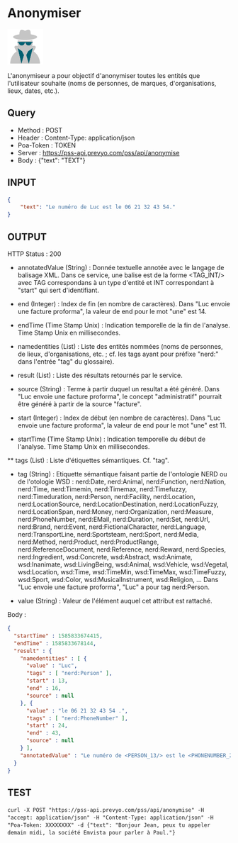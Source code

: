 Anonymiser
==

<img src="../images/ic_pss_anonymisation.png" alt="drawing" width="80"/>

L'anonymiseur a pour objectif d'anonymiser toutes les entités que l'utilisateur souhaite (noms de personnes, de marques, d'organisations, lieux, dates, etc.).

Query
--
* Method : POST
* Header : Content-Type: application/json
* Poa-Token : TOKEN
* Server : https://pss-api.prevyo.com/pss/api/anonymise
* Body : {"text": "TEXT"}

INPUT
--

```JSON
{
    "text": "Le numéro de Luc est le 06 21 32 43 54."
}
```

OUTPUT
--
HTTP Status : 200

* annotatedValue (String) : Donnée textuelle annotée avec le langage de balisage XML. Dans ce service, une balise est de la forme <TAG_INT/> avec TAG correspondans à un type d'entité et INT correspondant à "start" qui sert d'identifiant.

* end (Integer) : Index de fin (en nombre de caractères).
Dans "Luc envoie une facture proforma", la valeur de end pour le mot "une" est 14.

* endTime (Time Stamp Unix) : Indication temporelle de la fin de l'analyse. Time Stamp Unix en millisecondes.

* namedentities (List) : Liste des entités nommées (noms de personnes, de lieux, d'organisations, etc. ; cf. les tags ayant pour préfixe "nerd:" dans l'entrée "tag" du glossaire).

* result (List) : Liste des résultats retournés par le service.

* source (String) : Terme à partir duquel un resultat a été généré.
Dans "Luc envoie une facture proforma", le concept "administratif" pourrait être généré à partir de la source "facture".

* start (Integer) : Index de début (en nombre de caractères).
Dans "Luc envoie une facture proforma", la valeur de end pour le mot "une" est 11.

* startTime (Time Stamp Unix) : Indication temporelle du début de l'analyse. Time Stamp Unix en millisecondes.

** tags (List) : Liste d'étiquettes sémantiques. Cf. "tag".

* tag (String) : Etiquette sémantique faisant partie de l'ontologie NERD ou de l'otologie WSD : nerd:Date, nerd:Animal, nerd:Function, nerd:Nation, nerd:Time, nerd:Timemin, nerd:Timemax, nerd:Timefuzzy, nerd:Timeduration, nerd:Person, nerd:Facility, nerd:Location, nerd:LocationSource, nerd:LocationDestination, nerd:LocationFuzzy, nerd:LocationSpan, nerd:Money, nerd:Organization, nerd:Measure, nerd:PhoneNumber, nerd:EMail, nerd:Duration, nerd:Set, nerd:Url, nerd:Brand, nerd:Event, nerd:FictionalCharacter, nerd:Language, nerd:TransportLine, nerd:Sportsteam, nerd:Sport, nerd:Media, nerd:Method, nerd:Product, nerd:ProductRange, nerd:ReferenceDocument, nerd:Reference, nerd:Reward, nerd:Species, nerd:Ingredient, wsd:Concrete, wsd:Abstract, wsd:Animate, wsd:Inanimate, wsd:LivingBeing, wsd:Animal, wsd:Vehicle, wsd:Vegetal, wsd:Location, wsd:Time, wsd:TimeMin, wsd:TimeMax, wsd:TimeFuzzy, wsd:Sport, wsd:Color, wsd:MusicalInstrument, wsd:Religion, ...
Dans "Luc envoie une facture proforma", "Luc" a pour tag nerd:Person.

* value (String) : Valeur de l'élément auquel cet attribut est rattaché.


Body :

```JSON
{
  "startTime" : 1585833674415,
  "endTime" : 1585833678144,
  "result" : {
    "namedentities" : [ {
      "value" : "Luc",
      "tags" : [ "nerd:Person" ],
      "start" : 13,
      "end" : 16,
      "source" : null
    }, {
      "value" : "le 06 21 32 43 54 .",
      "tags" : [ "nerd:PhoneNumber" ],
      "start" : 24,
      "end" : 43,
      "source" : null
    } ],
    "annotatedValue" : "Le numéro de <PERSON_13/> est le <PHONENUMBER_24/>"
  }
}
```

TEST
--

`curl -X POST "https://pss-api.prevyo.com/pss/api/anonymise" -H "accept: application/json" -H "Content-Type: application/json" -H "Poa-Token: XXXXXXXX" -d {"text": "Bonjour Jean, peux tu appeler demain midi, la société Emvista pour parler à Paul."}` 
